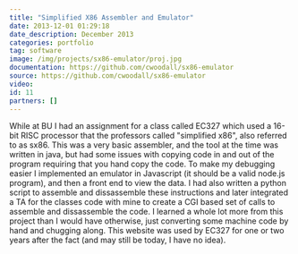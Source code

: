 ```yaml
---
title: "Simplified X86 Assembler and Emulator"
date: 2013-12-01 01:29:18
date_description: December 2013
categories: portfolio
tag: software
image: /img/projects/sx86-emulator/proj.jpg
documentation: https://github.com/cwoodall/sx86-emulator
source: https://github.com/cwoodall/sx86-emulator
video:
id: 11
partners: []
---
```


While at BU I had an assignment for a class called EC327 which used a 16-bit
RISC processor that the professors called "simplified x86", also referred to as
sx86. This was a very basic assembler, and the tool at the time was written in
java, but had some issues with copying code in and out of the program requiring
that you hand copy the code. To make my debugging easier I implemented an emulator
in Javascript (it should be a valid node.js program), and then a front end to
view the data. I had also written a python script to assemble and dissassemble
these instructions and later integrated a TA for the classes code with mine to
create a CGI based set of calls to assemble and dissassemble the code. I learned
a whole lot more from this project than I would have otherwise, just converting
some machine code by hand and chugging along. This website was used by EC327 for
one or two years after the fact (and may still be today, I have no idea).
